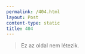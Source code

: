 ```yaml
---
permalink: /404.html
layout: Post
content-type: static
title: 404
---
```


> Ez az oldal nem létezik.